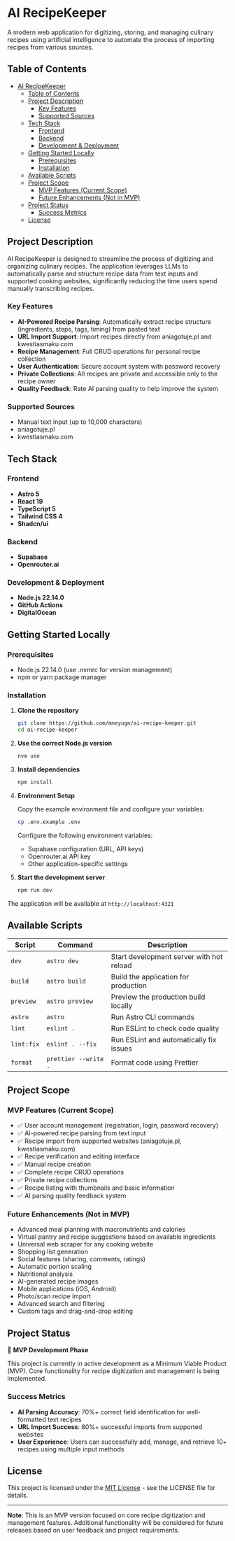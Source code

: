 # AI RecipeKeeper

A modern web application for digitizing, storing, and managing culinary recipes using artificial intelligence to automate the process of importing recipes from various sources.

## Table of Contents

- [AI RecipeKeeper](#ai-recipekeeper)
  - [Table of Contents](#table-of-contents)
  - [Project Description](#project-description)
    - [Key Features](#key-features)
    - [Supported Sources](#supported-sources)
  - [Tech Stack](#tech-stack)
    - [Frontend](#frontend)
    - [Backend](#backend)
    - [Development \& Deployment](#development--deployment)
  - [Getting Started Locally](#getting-started-locally)
    - [Prerequisites](#prerequisites)
    - [Installation](#installation)
  - [Available Scripts](#available-scripts)
  - [Project Scope](#project-scope)
    - [MVP Features (Current Scope)](#mvp-features-current-scope)
    - [Future Enhancements (Not in MVP)](#future-enhancements-not-in-mvp)
  - [Project Status](#project-status)
    - [Success Metrics](#success-metrics)
  - [License](#license)

## Project Description

AI RecipeKeeper is designed to streamline the process of digitizing and organizing culinary recipes. The application leverages LLMs to automatically parse and structure recipe data from text inputs and supported cooking websites, significantly reducing the time users spend manually transcribing recipes.

### Key Features

- **AI-Powered Recipe Parsing**: Automatically extract recipe structure (ingredients, steps, tags, timing) from pasted text
- **URL Import Support**: Import recipes directly from aniagotuje.pl and kwestiasmaku.com
- **Recipe Management**: Full CRUD operations for personal recipe collection
- **User Authentication**: Secure account system with password recovery
- **Private Collections**: All recipes are private and accessible only to the recipe owner
- **Quality Feedback**: Rate AI parsing quality to help improve the system

### Supported Sources

- Manual text input (up to 10,000 characters)
- aniagotuje.pl
- kwestiasmaku.com

## Tech Stack

### Frontend

- **Astro 5**
- **React 19**
- **TypeScript 5**
- **Tailwind CSS 4**
- **Shadcn/ui**

### Backend

- **Supabase**
- **Openrouter.ai**

### Development & Deployment

- **Node.js 22.14.0**
- **GitHub Actions**
- **DigitalOcean**

## Getting Started Locally

### Prerequisites

- Node.js 22.14.0 (use .nvmrc for version management)
- npm or yarn package manager

### Installation

1. **Clone the repository**

   ```bash
   git clone https://github.com/mneyugn/ai-recipe-keeper.git
   cd ai-recipe-keeper
   ```

2. **Use the correct Node.js version**

   ```bash
   nvm use
   ```

3. **Install dependencies**

   ```bash
   npm install
   ```

4. **Environment Setup**

   Copy the example environment file and configure your variables:

   ```bash
   cp .env.example .env
   ```

   Configure the following environment variables:

   - Supabase configuration (URL, API keys)
   - Openrouter.ai API key
   - Other application-specific settings

5. **Start the development server**
   ```bash
   npm run dev
   ```

The application will be available at `http://localhost:4321`

## Available Scripts

| Script     | Command              | Description                              |
| ---------- | -------------------- | ---------------------------------------- |
| `dev`      | `astro dev`          | Start development server with hot reload |
| `build`    | `astro build`        | Build the application for production     |
| `preview`  | `astro preview`      | Preview the production build locally     |
| `astro`    | `astro`              | Run Astro CLI commands                   |
| `lint`     | `eslint .`           | Run ESLint to check code quality         |
| `lint:fix` | `eslint . --fix`     | Run ESLint and automatically fix issues  |
| `format`   | `prettier --write .` | Format code using Prettier               |

## Project Scope

### MVP Features (Current Scope)

- ✅ User account management (registration, login, password recovery)
- ✅ AI-powered recipe parsing from text input
- ✅ Recipe import from supported websites (aniagotuje.pl, kwestiasmaku.com)
- ✅ Recipe verification and editing interface
- ✅ Manual recipe creation
- ✅ Complete recipe CRUD operations
- ✅ Private recipe collections
- ✅ Recipe listing with thumbnails and basic information
- ✅ AI parsing quality feedback system

### Future Enhancements (Not in MVP)

- Advanced meal planning with macronutrients and calories
- Virtual pantry and recipe suggestions based on available ingredients
- Universal web scraper for any cooking website
- Shopping list generation
- Social features (sharing, comments, ratings)
- Automatic portion scaling
- Nutritional analysis
- AI-generated recipe images
- Mobile applications (iOS, Android)
- Photo/scan recipe import
- Advanced search and filtering
- Custom tags and drag-and-drop editing

## Project Status

🚧 **MVP Development Phase**

This project is currently in active development as a Minimum Viable Product (MVP). Core functionality for recipe digitization and management is being implemented.

### Success Metrics

- **AI Parsing Accuracy**: 70%+ correct field identification for well-formatted text recipes
- **URL Import Success**: 80%+ successful imports from supported websites
- **User Experience**: Users can successfully add, manage, and retrieve 10+ recipes using multiple input methods

## License

This project is licensed under the [MIT License](LICENSE) - see the LICENSE file for details.

---

**Note**: This is an MVP version focused on core recipe digitization and management features. Additional functionality will be considered for future releases based on user feedback and project requirements.
